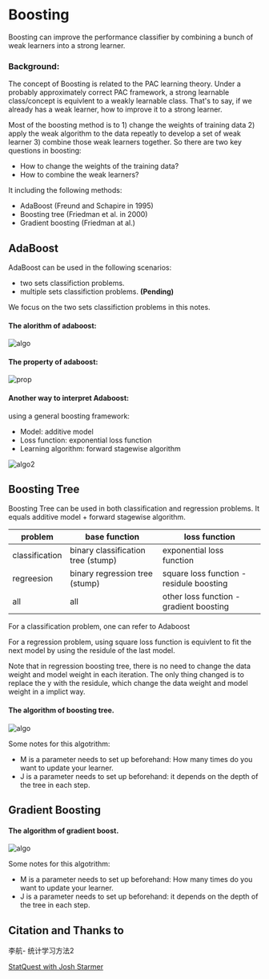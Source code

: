 # Boosting

Boosting can improve the performance classifier by combining a bunch of weak learners into a strong learner.

### Background:
The concept of Boosting is related to the PAC learning theory. 
Under a probably approximately correct PAC framework, a strong learnable class/concept is equivlent to a weakly learnable class. 
That's to say, if we already has a weak learner, how to improve it to a strong learner.

Most of the boosting method is to 1) change the weights of training data 2) apply the weak algorithm to the data repeatly to develop a set
of weak learner 3) combine those weak learners together. So there are two key questions in boosting:
+ How to change the weights of the training data?
+ How to combine the weak learners?

It including the following methods:
+ AdaBoost (Freund and Schapire in 1995)
+ Boosting tree (Friedman et al. in 2000)
+ Gradient boosting (Friedman at al.)

## AdaBoost
AdaBoost can be used in the following scenarios:
+ two sets classifiction problems.
+ multiple sets classifiction problems. **(Pending)**

We focus on the two sets classifiction problems in this notes.

#### The alorithm of adaboost:

![algo](pic/adaboost_algo.png)

#### The property of adaboost:

![prop](pic/adaboost_prop.png)

#### Another way to interpret Adaboost:
using a general boosting framework:
+ Model: additive model
+ Loss function: exponential loss function
+ Learning algorithm: forward stagewise algorithm

![algo2](pic/adaboost_algo2.PNG)

## Boosting Tree
Boosting Tree can be used in both classification and regression problems. It equals additive model + forward stagewise algorithm.

| problem | base function | loss function |
|--|--|--|
| classification | binary classification tree (stump)| exponential loss function|
| regreesion | binary regression tree (stump)| square loss function - residule boosting |
| all | all | other loss function - gradient boosting|

For a classification problem, one can refer to Adaboost

For a regression problem, using square loss function is equivlent to fit the next model by using the residule of the last model.

Note that in regression boosting tree, there is no need to change the data weight and model weight in each iteration. The only thing changed is to replace the y with the residule, which change the data weight and model weight in a implict way. 

#### The algorithm of boosting tree.

![algo](pic/regression_boost.png)

Some notes for this algotrithm:
+ M is a parameter needs to set up beforehand: How many times do you want to update your learner. 
+ J is a parameter needs to set up beforehand: it depends on the depth of the tree in each step. 

## Gradient Boosting

#### The algorithm of gradient boost.

![algo](pic/gradient_boost.png)

Some notes for this algotrithm:
+ M is a parameter needs to set up beforehand: How many times do you want to update your learner. 
+ J is a parameter needs to set up beforehand: it depends on the depth of the tree in each step. 


## Citation and Thanks to
李航- 统计学习方法2

[StatQuest with Josh Starmer](https://www.youtube.com/watch?v=3CC4N4z3GJc)






